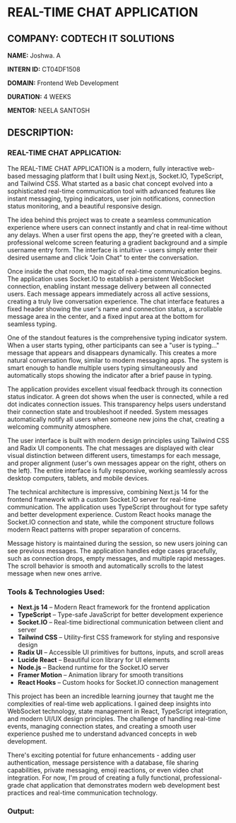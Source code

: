 # REAL-TIME CHAT APPLICATION

## COMPANY: CODTECH IT SOLUTIONS

**NAME:** Joshwa. A

**INTERN ID:** CT04DF1508

**DOMAIN:** Frontend Web Development

**DURATION:** 4 WEEKS

**MENTOR:** NEELA SANTOSH

## DESCRIPTION:

### REAL-TIME CHAT APPLICATION:

The REAL-TIME CHAT APPLICATION is a modern, fully interactive web-based messaging platform that I built using Next.js, Socket.IO, TypeScript, and Tailwind CSS. What started as a basic chat concept evolved into a sophisticated real-time communication tool with advanced features like instant messaging, typing indicators, user join notifications, connection status monitoring, and a beautiful responsive design.

The idea behind this project was to create a seamless communication experience where users can connect instantly and chat in real-time without any delays. When a user first opens the app, they're greeted with a clean, professional welcome screen featuring a gradient background and a simple username entry form. The interface is intuitive - users simply enter their desired username and click "Join Chat" to enter the conversation.

Once inside the chat room, the magic of real-time communication begins. The application uses Socket.IO to establish a persistent WebSocket connection, enabling instant message delivery between all connected users. Each message appears immediately across all active sessions, creating a truly live conversation experience. The chat interface features a fixed header showing the user's name and connection status, a scrollable message area in the center, and a fixed input area at the bottom for seamless typing.

One of the standout features is the comprehensive typing indicator system. When a user starts typing, other participants can see a "user is typing..." message that appears and disappears dynamically. This creates a more natural conversation flow, similar to modern messaging apps. The system is smart enough to handle multiple users typing simultaneously and automatically stops showing the indicator after a brief pause in typing.

The application provides excellent visual feedback through its connection status indicator. A green dot shows when the user is connected, while a red dot indicates connection issues. This transparency helps users understand their connection state and troubleshoot if needed. System messages automatically notify all users when someone new joins the chat, creating a welcoming community atmosphere.

The user interface is built with modern design principles using Tailwind CSS and Radix UI components. The chat messages are displayed with clear visual distinction between different users, timestamps for each message, and proper alignment (user's own messages appear on the right, others on the left). The entire interface is fully responsive, working seamlessly across desktop computers, tablets, and mobile devices.

The technical architecture is impressive, combining Next.js 14 for the frontend framework with a custom Socket.IO server for real-time communication. The application uses TypeScript throughout for type safety and better development experience. Custom React hooks manage the Socket.IO connection and state, while the component structure follows modern React patterns with proper separation of concerns.

Message history is maintained during the session, so new users joining can see previous messages. The application handles edge cases gracefully, such as connection drops, empty messages, and multiple rapid messages. The scroll behavior is smooth and automatically scrolls to the latest message when new ones arrive.

### Tools & Technologies Used:

- **Next.js 14** – Modern React framework for the frontend application
- **TypeScript** – Type-safe JavaScript for better development experience
- **Socket.IO** – Real-time bidirectional communication between client and server
- **Tailwind CSS** – Utility-first CSS framework for styling and responsive design
- **Radix UI** – Accessible UI primitives for buttons, inputs, and scroll areas
- **Lucide React** – Beautiful icon library for UI elements
- **Node.js** – Backend runtime for the Socket.IO server
- **Framer Motion** – Animation library for smooth transitions
- **React Hooks** – Custom hooks for Socket.IO connection management

This project has been an incredible learning journey that taught me the complexities of real-time web applications. I gained deep insights into WebSocket technology, state management in React, TypeScript integration, and modern UI/UX design principles. The challenge of handling real-time events, managing connection states, and creating a smooth user experience pushed me to understand advanced concepts in web development.

There's exciting potential for future enhancements - adding user authentication, message persistence with a database, file sharing capabilities, private messaging, emoji reactions, or even video chat integration. For now, I'm proud of creating a fully functional, professional-grade chat application that demonstrates modern web development best practices and real-time communication technology.

### Output: